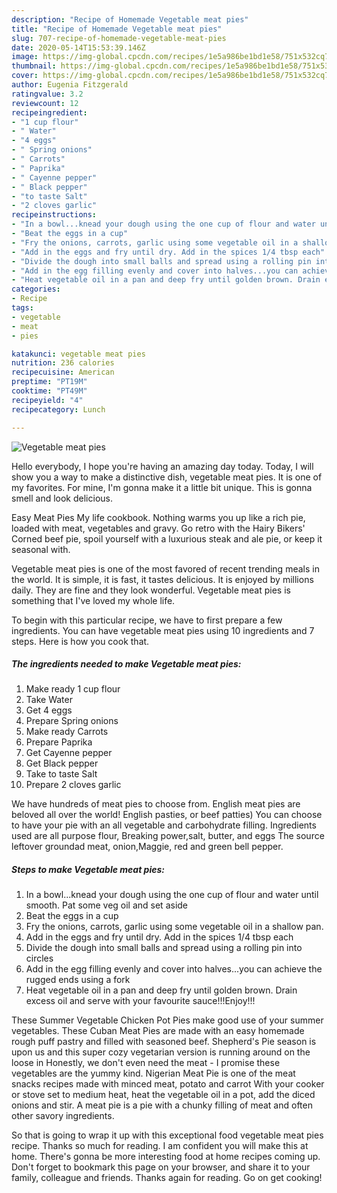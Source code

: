 ```yaml
---
description: "Recipe of Homemade Vegetable meat pies"
title: "Recipe of Homemade Vegetable meat pies"
slug: 707-recipe-of-homemade-vegetable-meat-pies
date: 2020-05-14T15:53:39.146Z
image: https://img-global.cpcdn.com/recipes/1e5a986be1bd1e58/751x532cq70/vegetable-meat-pies-recipe-main-photo.jpg
thumbnail: https://img-global.cpcdn.com/recipes/1e5a986be1bd1e58/751x532cq70/vegetable-meat-pies-recipe-main-photo.jpg
cover: https://img-global.cpcdn.com/recipes/1e5a986be1bd1e58/751x532cq70/vegetable-meat-pies-recipe-main-photo.jpg
author: Eugenia Fitzgerald
ratingvalue: 3.2
reviewcount: 12
recipeingredient:
- "1 cup flour"
- " Water"
- "4 eggs"
- " Spring onions"
- " Carrots"
- " Paprika"
- " Cayenne pepper"
- " Black pepper"
- "to taste Salt"
- "2 cloves garlic"
recipeinstructions:
- "In a bowl...knead your dough using the one cup of flour and water until smooth. Pat some veg oil and set aside"
- "Beat the eggs in a cup"
- "Fry the onions, carrots, garlic using some vegetable oil in a shallow pan."
- "Add in the eggs and fry until dry. Add in the spices 1/4 tbsp each"
- "Divide the dough into small balls and spread using a rolling pin into circles"
- "Add in the egg filling evenly and cover into halves...you can achieve the rugged ends using a fork"
- "Heat vegetable oil in a pan and deep fry until golden brown. Drain excess oil and serve with your favourite sauce!!!Enjoy!!!"
categories:
- Recipe
tags:
- vegetable
- meat
- pies

katakunci: vegetable meat pies 
nutrition: 236 calories
recipecuisine: American
preptime: "PT19M"
cooktime: "PT49M"
recipeyield: "4"
recipecategory: Lunch

---
```



![Vegetable meat pies](https://img-global.cpcdn.com/recipes/1e5a986be1bd1e58/751x532cq70/vegetable-meat-pies-recipe-main-photo.jpg)

Hello everybody, I hope you're having an amazing day today. Today, I will show you a way to make a distinctive dish, vegetable meat pies. It is one of my favorites. For mine, I'm gonna make it a little bit unique. This is gonna smell and look delicious.

Easy Meat Pies My life cookbook. Nothing warms you up like a rich pie, loaded with meat, vegetables and gravy. Go retro with the Hairy Bikers&#39; Corned beef pie, spoil yourself with a luxurious steak and ale pie, or keep it seasonal with.

Vegetable meat pies is one of the most favored of recent trending meals in the world. It is simple, it is fast, it tastes delicious. It is enjoyed by millions daily. They are fine and they look wonderful. Vegetable meat pies is something that I've loved my whole life.


To begin with this particular recipe, we have to first prepare a few ingredients. You can have vegetable meat pies using 10 ingredients and 7 steps. Here is how you cook that.

<!--inarticleads1-->

##### The ingredients needed to make Vegetable meat pies:

1. Make ready 1 cup flour
1. Take  Water
1. Get 4 eggs
1. Prepare  Spring onions
1. Make ready  Carrots
1. Prepare  Paprika
1. Get  Cayenne pepper
1. Get  Black pepper
1. Take to taste Salt
1. Prepare 2 cloves garlic


We have hundreds of meat pies to choose from. English meat pies are beloved all over the world! English pasties, or beef patties) You can choose to have your pie with an all vegetable and carbohydrate filling. Ingredients used are all purpose flour, Breaking power,salt, butter, and eggs The source leftover groundad meat, onion,Maggie, red and green bell pepper. 

<!--inarticleads2-->

##### Steps to make Vegetable meat pies:

1. In a bowl...knead your dough using the one cup of flour and water until smooth. Pat some veg oil and set aside
1. Beat the eggs in a cup
1. Fry the onions, carrots, garlic using some vegetable oil in a shallow pan.
1. Add in the eggs and fry until dry. Add in the spices 1/4 tbsp each
1. Divide the dough into small balls and spread using a rolling pin into circles
1. Add in the egg filling evenly and cover into halves...you can achieve the rugged ends using a fork
1. Heat vegetable oil in a pan and deep fry until golden brown. Drain excess oil and serve with your favourite sauce!!!Enjoy!!!


These Summer Vegetable Chicken Pot Pies make good use of your summer vegetables. These Cuban Meat Pies are made with an easy homemade rough puff pastry and filled with seasoned beef. Shepherd&#39;s Pie season is upon us and this super cozy vegetarian version is running around on the loose in Honestly, we don&#39;t even need the meat - I promise these vegetables are the yummy kind. Nigerian Meat Pie is one of the meat snacks recipes made with minced meat, potato and carrot With your cooker or stove set to medium heat, heat the vegetable oil in a pot, add the diced onions and stir. A meat pie is a pie with a chunky filling of meat and often other savory ingredients. 

So that is going to wrap it up with this exceptional food vegetable meat pies recipe. Thanks so much for reading. I am confident you will make this at home. There's gonna be more interesting food at home recipes coming up. Don't forget to bookmark this page on your browser, and share it to your family, colleague and friends. Thanks again for reading. Go on get cooking!
